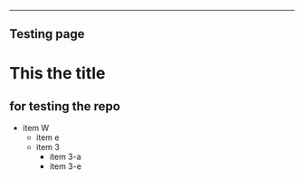 
---
 Testing page
---

# This the title
## for testing the repo

* item W
    * item e
    * item 3
        * item 3-a 
        * item 3-e